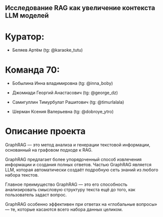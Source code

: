 ## Исследование RAG как увеличение контекста LLM моделей


# Куратор: 

* Беляев Артём (tg: @karaoke_tutu)


# Команда 70:

* Бобылина Инна владимировна (tg: @inna_boby)
  
* Джомиади Георгий Анастасович (tg: @george_dz)

* Самигуллин Тимурбулат Рашитович (tg: @timurlalala)

* Шерман Ксения Валерьевна (tg: @dobroye_ytro)

# Описание проекта

GraphRAG — это метод анализа и генерации текстовой информации, основанный на графовом подходе к RAG.

GraphRAG предлагает более упорядоченный способ извлечения информации и создания полных ответов. Частью GraphRAG является LLM, которая автоматически создаёт подробную сеть знаний из любого набора текстов.

Главное преимущество GraphRAG — это его способность анализировать смысловую структуру текста ещё до того, как пользователь задаст вопрос.

GraphRAG особенно эффективен при ответах на «глобальные вопросы» — те, которые касаются всего набора данных целиком.




